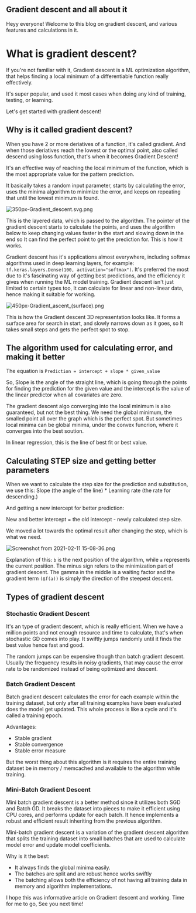 ## Gradient descent and all about it

Heyy everyone! Welcome to this blog on gradient descent, and various features and calculations in it.

# What is gradient descent?

If you're not familiar with it, Gradient descent is a ML optimization algorithm, that helps finding a local minimum of a differentiable function really effectively. 

It's super popular, and used it most cases when doing any kind of training, testing, or learning.

Let's get started with gradient descent!

## Why is it called gradient descent?

When you have 2 or more deriatives of a function, it's called gradient. And when those deriatives reach the lowest or the optimal point, also called descend using loss function, that's when it becomes Gradient Descent!

It's an effective way of reaching the local minimum of the function, which is the most appropriate value for the pattern prediction.

It basically takes a random input parameter, starts by calculating the error, uses the minima algorithm to minimize the error, and keeps on repeating that until the lowest minimum is found.


![350px-Gradient_descent.svg.png](https://cdn.hashnode.com/res/hashnode/image/upload/v1613195054543/burrnfVPh.png)

This is the layered data, which is passed to the algorithm. The pointer of the gradient descent starts to calculate the points, and uses the algorithm below to keep changing values faster in the start and slowing down in the end so It can find the perfect point to get the prediction for. This is how it works.

Gradient descent has it's applications almost everywhere, including softmax algorithms used in deep learning layers, for example: `tf.keras.layers.Dense(100, activation="softmax")`. It's preferred the most due to it's fascinating way of getting best predictions, and the efficiency it gives when running the ML model training. Gradient descent isn't just limited to certain types too, It can calculate for linear and non-linear data, hence making it suitable for working.


![450px-Gradient_ascent_(surface).png](https://cdn.hashnode.com/res/hashnode/image/upload/v1613195295530/Vrc-EEbM-.png)

This is how the Gradient descent 3D representation looks like. It forms a surface area for search in start, and slowly narrows down as it goes, so It takes small steps and gets the perfect spot to stop.

## The algorithm used for calculating error, and making it better

The equation is `Prediction = intercept + slope * given_value`

So, Slope is the angle of the straight line, which is going through the points for finding the prediction for the given value and the intercept is the value of the linear predictor when all covariates are zero.

The gradient descent algo converging into the local minimum is also guaranteed, but not the best thing. We need the global minimum, the smalled point all over the graph which is the perfect spot. But sometimes local minima can be global minima, under the convex funcrion, where it converges into the best soution.

In linear regression, this is the line of best fit or best value.

## Calculating STEP size and getting better parameters

When we want to calculate the step size for the prediction and substitution, we use this: 
Slope (the angle of the line) * Learning rate (the rate for descending.)

And getting a new intercept for better prediction:

New and better intercept = the old intercept - newly calculated step size.

We moved a lot towards the optimal result after changing the step, which is what we need.

![Screenshot from 2021-02-11 15-08-36.png](https://cdn.hashnode.com/res/hashnode/image/upload/v1613036331262/qrR7yeOi_.png)

Explanation of this:
`b` is the next position of the algorithm, while `a` represents the current position. The minus sign refers to the minimization part of gradient descent. The gamma in the middle is a waiting factor and the gradient term `(Δf(a))` is simply the direction of the steepest descent.

## Types of gradient descent

### Stochastic Gradient Descent

It's an type of gradient descent, which is really efficient. When we have a million points and not enough resource and time to calculate, that's when stochastic GD comes into play. It swiftly jumps randomly until it finds the best value hence fast and good.

The random jumps can be expensive though than batch gradient descent. Usually the frequency results in noisy gradients, that may cause the error rate to be randomized instead of being optimized and descent.

### Batch Gradient Descent

Batch gradient descent calculates the error for each example within the training dataset, but only after all training examples have been evaluated does the model get updated. This whole process is like a cycle and it's called a training epoch.

Advantages:
- Stable gradient
- Stable convergence
- Stable error measure

But the worst thing about this algorithm is it requires the entire training dataset be in memory / memcached and available to the algorithm while training.

### Mini-Batch Gradient Descent

Mini batch gradient descent is a better method since it utilizes both SGD and Batch GD. It breaks the dataset into pieces to make it efficient using CPU cores, and performs update for each batch. It hence implements a robust and efficient result inheriting from the previous algorithm.

Mini-batch gradient descent is a variation of the gradient descent algorithm that splits the training dataset into small batches that are used to calculate model error and update model coefficients.

Why is it the best:
- It always finds the global minima easily.
- The batches are split and are robust hence works swiftly
- The batching allows both the efficiency of not having all training data in memory and algorithm implementations.

I hope this was informative article on Gradient descent and working. Time for me to go, See you next time!
